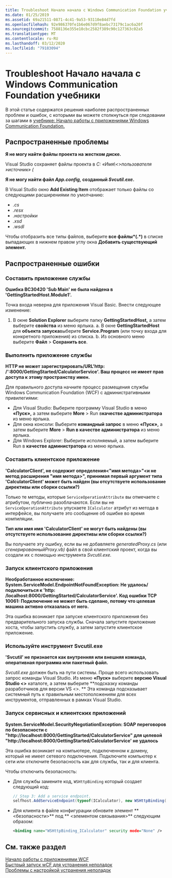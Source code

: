 ```yaml
---
title: Troubleshoot Начало начала с Windows Communication Foundation учебники
ms.date: 01/25/2019
ms.assetid: 69a21511-0871-4c41-9a53-93110e84d7fd
ms.openlocfilehash: 92e986370fe1b6e067d9f8aebc73179c1ac6a20f
ms.sourcegitcommit: 7588136e355e10cbc2582f389c90c127363c02a5
ms.translationtype: MT
ms.contentlocale: ru-RU
ms.lasthandoff: 03/12/2020
ms.locfileid: "79183094"
---
```

# <a name="troubleshoot-the-get-started-with-windows-communication-foundation-tutorials"></a>Troubleshoot Начало начала с Windows Communication Foundation учебники

В этой статье содержатся решения наиболее распространенных проблем и ошибок, с которыми вы можете столкнуться при следовании за шагами в [учебнике: Начало работы с приложениями Windows Communication Foundation.](getting-started-tutorial.md)
  
## <a name="common-problems"></a>Распространенные проблемы

**Я не могу найти файлы проекта на жестком диске.**

 Visual Studio сохраняет файлы проекта в *C: «Имя\\&lt;&gt;пользователя »источник» (*  

**Я не могу найти файл *App.config,* созданный *Svcutil.exe*.**

 В Visual Studio окно **Add Existing Item** отображает только файлы со следующими расширениями по умолчанию:

- *.cs*
- *.resx*
- *.настройки*
- *.xsd*
- *.wsdl*

Чтобы отобразить все типы файлов, выберите **все файлы\*(.\*)** в списке выпадающих в нижнем правом углу окна **Добавить существующий элемент.**  
  
## <a name="common-errors"></a>Распространенные ошибки

### <a name="compile-the-service-application"></a>Составить приложение службы

**Ошибка BC30420 'Sub Main' не была найдена в 'GettingStartedHost.Module1'.**

Точка входа неверна для приложения Visual Basic. Внести следующее изменение:

   1. В окне **Solution Explorer** выберите папку **GettingStartedHost,** а затем выберите **свойства** из меню ярлыка.
    а. В окне **GettingStartedHost** для **объекта запуска**выберите **Service.Program** (или точку входа для конкретного приложения) из списка.
    b. Из основного меню выберите **Файл** > **Сохранить все**.

### <a name="run-the-service-application"></a>Выполнить приложение службы

**HTTP не может зарегистрировать\/URL'http: /':8000/GettingStarted/CalculatorService'. Ваш процесс не имеет прав доступа к этому пространству имен.**

 Для правильного доступа начните процесс размещения службы Windows Communication Foundation (WCF) с административными привилегиями:

- Для Visual Studio: Выберите программу Visual Studio в меню **«Пуск»,** а затем выберите **More** > Run в**качестве администратора** из меню ярлыка.
- Для окна консоли: Выберите **командный запрос** в меню **«Пуск»,** а затем выберите **More** > **Run в качестве администратора** из меню ярлыка.
- Для Windows Explorer: Выберите исполняемый, а затем выберите Run в **качестве администратора** из меню ярлыка.

### <a name="compile-the-client-application"></a>Составить клиентское приложение

**'CalculatorClient', не содержит определения\<"имя метода>"\<и не метод расширения "имя метода>", принимая первый аргумент типа 'CalculatorClient' может быть найден (вы отсутствуете использование директивы или сборки ссылки?)**  

Только те методы, которые `ServiceOperationAttribute` вы отмечаете с атрибутом, публично разоблачаются. Если вы не `ServiceOperationAttribute` упускаете `ICalculator` атрибут из метода в интерфейсе, вы получаете это сообщение об ошибке во время компиляции.  

**Тип или имя имя 'CalculatorClient' не могут быть найдены (вы отсутствуете использование директивы или сборки ссылки?)**

 Вы получаете эту ошибку, если вы не добавляете *generatedProxy.cs* (или *сгенерированныйProxy.vb)* файл в свой клиентский проект, когда вы создали их с помощью инструмента *Svcutil.exe.*  

### <a name="run-the-client-application"></a>Запуск клиентского приложения

**Необработанное исключение: System.ServiceModel.EndpointNotFoundException: Не удалось\/подключиться к 'http: /localhost:8000/GettingStarted/CalculatorService'. Код ошибки TCP 10061: Подключение не может быть сделано, потому что целевая машина активно отказалась от него.**

Эта ошибка возникает при запуске клиентского приложения без предварительного запуска службы. Сначала запустите приложение хоста, чтобы запустить службу, а затем запустите клиентское приложение.

### <a name="use-the-svcutilexe-tool"></a>Используйте инструмент Svcutil.exe

**'Svcutil' не признается как внутренняя или внешняя команда, оперативная программа или пакетный файл.**

 *Svcutil.exe* должен быть на пути системы. Проще всего использовать запрос команды Visual Studio. Из меню **«Пуск»** выберите **версию Visual Studio \<>** каталоге, а затем выберите **подсказку команды разработчиков для версии VS \<>. ** Эта команда подсказывает системный путь к правильным местоположениям для всех инструментов, отправленных в рамках Visual Studio.  
  
### <a name="run-the-service-and-client-applications"></a>Запуск сервисных и клиентских приложений

**System.ServiceModel.SecurityNegotiationException: SOAP переговоров по безопасности с "http:\//localhost:8000/GettingStarted/CalculatorService" для целевой "http:\//localhost:8000/GettingStarted/CalculatorService' не удалось**  

Эта ошибка возникает на компьютере, подключенном к домену, который не имеет сетевого подключения. Подключите компьютер к сети или отключите безопасность как для службы, так и для клиента.

Чтобы отключить безопасность:

- Для службы замените код, `WSHttpBinding` который создает следующий код:  
  
    ```csharp
    // Step 3: Add a service endpoint.
    selfhost.AddServiceEndpoint(typeof(ICalculator), new WSHttpBinding(SecurityMode.None), "CalculatorService");  
    ```

- Для клиента в файле конфигурации обновите элемент ** \<безопасности>** под ** \<элементом связывания>** следующим образом:  
  
    ```xml
    <binding name="WSHttpBinding_ICalculator" security mode="None" />
    ```  

## <a name="see-also"></a>См. также раздел  
 [Начало работы с приложениями WCF](getting-started-tutorial.md)  
 [Быстрый запуск wCF для устранения неполадок](wcf-troubleshooting-quickstart.md)  
 [Проблемы с настройкой устранения неполадок](troubleshooting-setup-issues.md)
